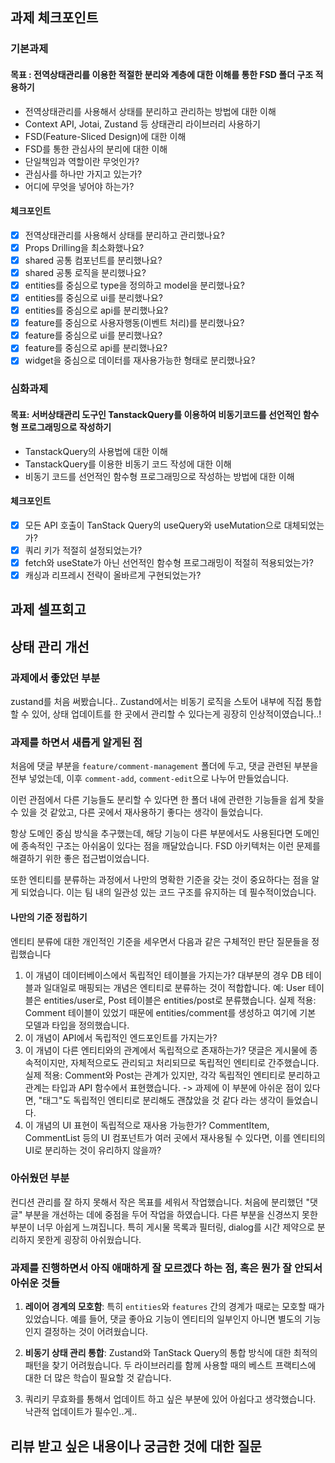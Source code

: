 ## 과제 체크포인트

### 기본과제

#### 목표 : 전역상태관리를 이용한 적절한 분리와 계층에 대한 이해를 통한 FSD 폴더 구조 적용하기

- 전역상태관리를 사용해서 상태를 분리하고 관리하는 방법에 대한 이해
- Context API, Jotai, Zustand 등 상태관리 라이브러리 사용하기
- FSD(Feature-Sliced Design)에 대한 이해
- FSD를 통한 관심사의 분리에 대한 이해
- 단일책임과 역할이란 무엇인가?
- 관심사를 하나만 가지고 있는가?
- 어디에 무엇을 넣어야 하는가?

#### 체크포인트

- [x] 전역상태관리를 사용해서 상태를 분리하고 관리했나요?
- [x] Props Drilling을 최소화했나요?
- [x] shared 공통 컴포넌트를 분리했나요?
- [x] shared 공통 로직을 분리했나요?
- [x] entities를 중심으로 type을 정의하고 model을 분리했나요?
- [x] entities를 중심으로 ui를 분리했나요?
- [x] entities를 중심으로 api를 분리했나요?
- [x] feature를 중심으로 사용자행동(이벤트 처리)를 분리했나요?
- [x] feature를 중심으로 ui를 분리했나요?
- [x] feature를 중심으로 api를 분리했나요?
- [x] widget을 중심으로 데이터를 재사용가능한 형태로 분리했나요?

### 심화과제

#### 목표: 서버상태관리 도구인 TanstackQuery를 이용하여 비동기코드를 선언적인 함수형 프로그래밍으로 작성하기

- TanstackQuery의 사용법에 대한 이해
- TanstackQuery를 이용한 비동기 코드 작성에 대한 이해
- 비동기 코드를 선언적인 함수형 프로그래밍으로 작성하는 방법에 대한 이해

#### 체크포인트

- [x] 모든 API 호출이 TanStack Query의 useQuery와 useMutation으로 대체되었는가?
- [x] 쿼리 키가 적절히 설정되었는가?
- [x] fetch와 useState가 아닌 선언적인 함수형 프로그래밍이 적절히 적용되었는가?
- [x] 캐싱과 리프레시 전략이 올바르게 구현되었는가?

## 과제 셀프회고

## 상태 관리 개선

### 과제에서 좋았던 부분

zustand를 처음 써봤습니다..
Zustand에서는 비동기 로직을 스토어 내부에 직접 통합할 수 있어, 상태 업데이트를 한 곳에서 관리할 수 있다는게 굉장히 인상적이였습니다..!

### 과제를 하면서 새롭게 알게된 점

처음에 댓글 부분을 `feature/comment-management` 폴더에 두고, 댓글 관련된 부분을 전부 넣었는데, 이후 `comment-add`, `comment-edit`으로 나누어 만들었습니다.

이런 관점에서 다른 기능들도 분리할 수 있다면 한 폴더 내에 관련한 기능들을 쉽게 찾을 수 있을 것 같았고,
다른 곳에서 재사용하기 좋다는 생각이 들었습니다.

항상 도메인 중심 방식을 추구했는데, 해당 기능이 다른 부분에서도 사용된다면 도메인에 종속적인 구조는 아쉬움이 있다는 점을 깨달았습니다.
FSD 아키텍처는 이런 문제를 해결하기 위한 좋은 접근법이었습니다.

또한 엔티티를 분류하는 과정에서 나만의 명확한 기준을 갖는 것이 중요하다는 점을 알게 되었습니다. 이는 팀 내의 일관성 있는 코드 구조를 유지하는 데 필수적이었습니다.

#### 나만의 기준 정립하기

엔티티 분류에 대한 개인적인 기준을 세우면서 다음과 같은 구체적인 판단 질문들을 정립했습니다

1. 이 개념이 데이터베이스에서 독립적인 테이블을 가지는가?
   대부분의 경우 DB 테이블과 일대일로 매핑되는 개념은 엔티티로 분류하는 것이 적합합니다.
   예: User 테이블은 entities/user로, Post 테이블은 entities/post로 분류했습니다.
   실제 적용: Comment 테이블이 있었기 때문에 entities/comment를 생성하고 여기에 기본 모델과 타입을 정의했습니다.
2. 이 개념이 API에서 독립적인 엔드포인트를 가지는가?
3. 이 개념이 다른 엔티티와의 관계에서 독립적으로 존재하는가?
   댓글은 게시물에 종속적이지만, 자체적으로도 관리되고 처리되므로 독립적인 엔티티로 간주했습니다.
   실제 적용: Comment와 Post는 관계가 있지만, 각각 독립적인 엔티티로 분리하고 관계는 타입과 API 함수에서 표현했습니다.
   -> 과제에 이 부분에 아쉬운 점이 있다면, "태그"도 독립적인 엔티티로 분리해도 괜찮았을 것 같다 라는 생각이 들었습니다.
4. 이 개념의 UI 표현이 독립적으로 재사용 가능한가?
   CommentItem, CommentList 등의 UI 컴포넌트가 여러 곳에서 재사용될 수 있다면, 이를 엔티티의 UI로 분리하는 것이 유리하지 않을까?

### 아쉬웠던 부분

컨디션 관리를 잘 하지 못해서 작은 목표를 세워서 작업했습니다. 처음에 분리했던 "댓글" 부분을 개선하는 데에 중점을 두어 작업을 하였습니다. 다른 부분을 신경쓰지 못한 부분이 너무 아쉽게 느껴집니다.
특히 게시물 목록과 필터링, dialog를 시간 제약으로 분리하지 못한게 굉장히 아쉬웠습니다.

### 과제를 진행하면서 아직 애매하게 잘 모르겠다 하는 점, 혹은 뭔가 잘 안되서 아쉬운 것들

1. **레이어 경계의 모호함**: 특히 `entities`와 `features` 간의 경계가 때로는 모호할 때가 있었습니다. 예를 들어, 댓글 좋아요 기능이 엔티티의 일부인지 아니면 별도의 기능인지 결정하는 것이 어려웠습니다.

2. **비동기 상태 관리 통합**: Zustand와 TanStack Query의 통합 방식에 대한 최적의 패턴을 찾기 어려웠습니다. 두 라이브러리를 함께 사용할 때의 베스트 프랙티스에 대한 더 많은 학습이 필요할 것 같습니다.

3. 쿼리키 무효화를 통해서 업데이트 하고 싶은 부분에 있어 아쉽다고 생각했습니다. 낙관적 업데이트가 필수인..게..

## 리뷰 받고 싶은 내용이나 궁금한 것에 대한 질문
